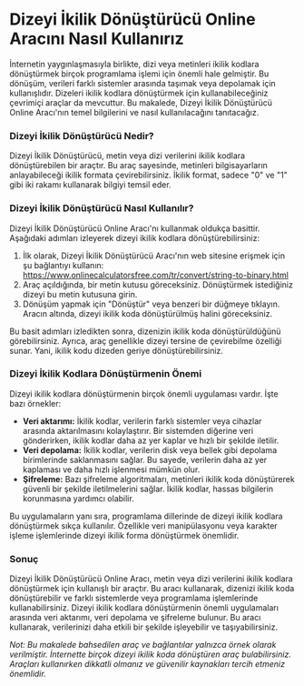 Dizeyi İkilik Dönüştürücü Online Aracını Nasıl Kullanırız
=========================================================

İnternetin yaygınlaşmasıyla birlikte, dizi veya metinleri ikilik kodlara dönüştürmek birçok programlama işlemi için önemli hale gelmiştir. Bu dönüşüm, verileri farklı sistemler arasında taşımak veya depolamak için kullanışlıdır. Dizeleri ikilik kodlara dönüştürmek için kullanabileceğiniz çevrimiçi araçlar da mevcuttur. Bu makalede, Dizeyi İkilik Dönüştürücü Online Aracı'nın temel bilgilerini ve nasıl kullanılacağını tanıtacağız.

### Dizeyi İkilik Dönüştürücü Nedir?

Dizeyi İkilik Dönüştürücü, metin veya dizi verilerini ikilik kodlara dönüştürebilen bir araçtır. Bu araç sayesinde, metinleri bilgisayarların anlayabileceği ikilik formata çevirebilirsiniz. İkilik format, sadece "0" ve "1" gibi iki rakamı kullanarak bilgiyi temsil eder.

### Dizeyi İkilik Dönüştürücü Nasıl Kullanılır?

Dizeyi İkilik Dönüştürücü Online Aracı'nı kullanmak oldukça basittir. Aşağıdaki adımları izleyerek dizeyi ikilik kodlara dönüştürebilirsiniz:

1. İlk olarak, Dizeyi İkilik Dönüştürücü Aracı'nın web sitesine erişmek için şu bağlantıyı kullanın: <https://www.onlinecalculatorsfree.com/tr/convert/string-to-binary.html>
2. Araç açıldığında, bir metin kutusu göreceksiniz. Dönüştürmek istediğiniz dizeyi bu metin kutusuna girin.
3. Dönüşüm yapmak için "Dönüştür" veya benzeri bir düğmeye tıklayın. Aracın altında, dizeyi ikilik koda dönüştürülmüş halini göreceksiniz.

Bu basit adımları izledikten sonra, dizenizin ikilik koda dönüştürüldüğünü görebilirsiniz. Ayrıca, araç genellikle dizeyi tersine de çevirebilme özelliği sunar. Yani, ikilik kodu dizeden geriye dönüştürebilirsiniz.

### Dizeyi İkilik Kodlara Dönüştürmenin Önemi

Dizeyi ikilik kodlara dönüştürmenin birçok önemli uygulaması vardır. İşte bazı örnekler:

- **Veri aktarımı:** İkilik kodlar, verilerin farklı sistemler veya cihazlar arasında aktarılmasını kolaylaştırır. Bir sistemden diğerine veri gönderirken, ikilik kodlar daha az yer kaplar ve hızlı bir şekilde iletilir.
- **Veri depolama:** İkilik kodlar, verilerin disk veya bellek gibi depolama birimlerinde saklanmasını sağlar. Bu sayede, verilerin daha az yer kaplaması ve daha hızlı işlenmesi mümkün olur.
- **Şifreleme:** Bazı şifreleme algoritmaları, metinleri ikilik koda dönüştürerek güvenli bir şekilde iletilmelerini sağlar. İkilik kodlar, hassas bilgilerin korunmasına yardımcı olabilir.

Bu uygulamaların yanı sıra, programlama dillerinde de dizeyi ikilik kodlara dönüştürmek sıkça kullanılır. Özellikle veri manipülasyonu veya karakter işleme işlemlerinde dizeyi ikilik forma dönüştürmek önemlidir.

### Sonuç

Dizeyi İkilik Dönüştürücü Online Aracı, metin veya dizi verilerini ikilik kodlara dönüştürmek için kullanışlı bir araçtır. Bu aracı kullanarak, dizenizi ikilik koda dönüştürebilir ve farklı sistemlerde veya programlama işlemlerinde kullanabilirsiniz. Dizeyi ikilik kodlara dönüştürmenin önemli uygulamaları arasında veri aktarımı, veri depolama ve şifreleme bulunur. Bu aracı kullanarak, verilerinizi daha etkili bir şekilde işleyebilir ve taşıyabilirsiniz.

*Not: Bu makalede bahsedilen araç ve bağlantılar yalnızca örnek olarak verilmiştir. İnternette birçok dizeyi ikilik koda dönüştüren araç bulabilirsiniz. Araçları kullanırken dikkatli olmanız ve güvenilir kaynakları tercih etmeniz önemlidir.*